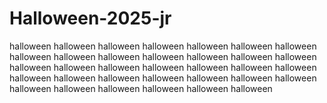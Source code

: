 # Halloween-2025-jr
halloween halloween halloween halloween halloween halloween halloween halloween halloween halloween halloween halloween halloween halloween halloween halloween halloween halloween halloween halloween halloween halloween halloween halloween halloween halloween halloween halloween halloween halloween halloween halloween halloween halloween 
